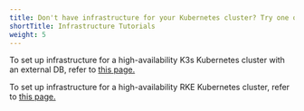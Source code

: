 ```yaml
---
title: Don't have infrastructure for your Kubernetes cluster? Try one of these tutorials.
shortTitle: Infrastructure Tutorials
weight: 5
---
```


To set up infrastructure for a high-availability K3s Kubernetes cluster with an external DB, refer to [this page.]({{<baseurl>}}/rancher/v2.5/en/installation/resources/k8s-tutorials/infrastructure-tutorials/infra-for-ha-with-external-db/)


To set up infrastructure for a high-availability RKE Kubernetes cluster, refer to [this page.]({{<baseurl>}}/rancher/v2.5/en/installation/resources/k8s-tutorials/infrastructure-tutorials/infra-for-ha/)
